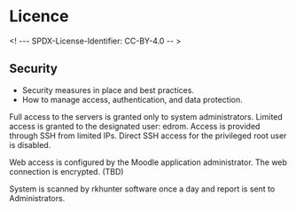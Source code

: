 # Licence

<! --- SPDX-License-Identifier: CC-BY-4.0  -- >

## Security

- Security measures in place and best practices.
- How to manage access, authentication, and data protection.

Full access to the servers is granted only to system administrators.
Limited access is granted to the designated user: edrom.
Access is provided through SSH from limited IPs.
Direct SSH access for the privileged root user is disabled.

Web access is configured by the Moodle application administrator. The web connection is encrypted. (TBD)

System is scanned by rkhunter software once a day and report is sent to Administrators.
